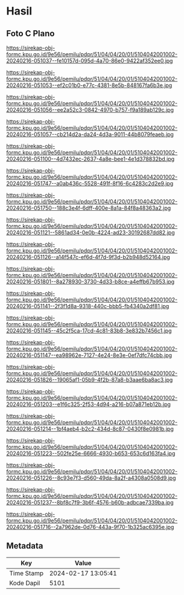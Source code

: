 # Hasil

## Foto C Plano

https://sirekap-obj-formc.kpu.go.id/9e56/pemilu/pdpr/51/04/04/20/01/5104042001002-20240216-051037--fe10157d-095d-4a70-86e0-9422af352ee0.jpg

https://sirekap-obj-formc.kpu.go.id/9e56/pemilu/pdpr/51/04/04/20/01/5104042001002-20240216-051053--ef2c01b0-e77c-4381-8e5b-848167fa6b3e.jpg

https://sirekap-obj-formc.kpu.go.id/9e56/pemilu/pdpr/51/04/04/20/01/5104042001002-20240216-051056--ee2a52c3-0842-4970-b757-f9a189ab129c.jpg

https://sirekap-obj-formc.kpu.go.id/9e56/pemilu/pdpr/51/04/04/20/01/5104042001002-20240216-051057--cb214d2a-da24-4d3a-9011-44b8079feaeb.jpg

https://sirekap-obj-formc.kpu.go.id/9e56/pemilu/pdpr/51/04/04/20/01/5104042001002-20240216-051100--4d7432ec-2637-4a8e-bee1-4e1d378832bd.jpg

https://sirekap-obj-formc.kpu.go.id/9e56/pemilu/pdpr/51/04/04/20/01/5104042001002-20240216-051747--a0ab436c-5528-491f-8f16-6c4283c2d2e9.jpg

https://sirekap-obj-formc.kpu.go.id/9e56/pemilu/pdpr/51/04/04/20/01/5104042001002-20240216-051750--188c3e4f-6dff-400e-8a1a-84f8a48363a2.jpg

https://sirekap-obj-formc.kpu.go.id/9e56/pemilu/pdpr/51/04/04/20/01/5104042001002-20240216-051121--5861ad34-0e0b-4224-ad23-30192687dd82.jpg

https://sirekap-obj-formc.kpu.go.id/9e56/pemilu/pdpr/51/04/04/20/01/5104042001002-20240216-051126--a14f547c-ef6d-4f7d-9f3d-b2b948d52164.jpg

https://sirekap-obj-formc.kpu.go.id/9e56/pemilu/pdpr/51/04/04/20/01/5104042001002-20240216-051801--8a278930-3730-4d33-b8ce-a4effb67b953.jpg

https://sirekap-obj-formc.kpu.go.id/9e56/pemilu/pdpr/51/04/04/20/01/5104042001002-20240216-051141--2f3f1d8a-9318-440c-bbb5-fb4340a2df81.jpg

https://sirekap-obj-formc.kpu.go.id/9e56/pemilu/pdpr/51/04/04/20/01/5104042001002-20240216-051145--45c2f5ca-17cd-4c81-83b8-3e832b7456c1.jpg

https://sirekap-obj-formc.kpu.go.id/9e56/pemilu/pdpr/51/04/04/20/01/5104042001002-20240216-051147--ea98962e-7127-4e24-8e3e-0ef7dfc74cbb.jpg

https://sirekap-obj-formc.kpu.go.id/9e56/pemilu/pdpr/51/04/04/20/01/5104042001002-20240216-051826--19065af1-05b9-4f2b-87a8-b3aae6ba8ac3.jpg

https://sirekap-obj-formc.kpu.go.id/9e56/pemilu/pdpr/51/04/04/20/01/5104042001002-20240216-051203--e1f6c325-2f53-4d94-a216-b07a871eb12b.jpg

https://sirekap-obj-formc.kpu.go.id/9e56/pemilu/pdpr/51/04/04/20/01/5104042001002-20240216-051214--1bf4aeb4-b2c2-434d-8c87-0430f8e0981b.jpg

https://sirekap-obj-formc.kpu.go.id/9e56/pemilu/pdpr/51/04/04/20/01/5104042001002-20240216-051223--502fe25e-6666-4930-b653-653c6d163fa4.jpg

https://sirekap-obj-formc.kpu.go.id/9e56/pemilu/pdpr/51/04/04/20/01/5104042001002-20240216-051226--8c93e7f3-d560-49da-8a2f-a4308a0508d9.jpg

https://sirekap-obj-formc.kpu.go.id/9e56/pemilu/pdpr/51/04/04/20/01/5104042001002-20240216-051237--8bf8c7f9-3b6f-4576-b60b-adbcae7339ba.jpg

https://sirekap-obj-formc.kpu.go.id/9e56/pemilu/pdpr/51/04/04/20/01/5104042001002-20240216-051716--2a7962de-0d76-443a-9f70-1b325ac6395e.jpg


## Metadata

| Key        | Value               |
| ---------- | ------------------- |
| Time Stamp | 2024-02-17 13:05:41 |
| Kode Dapil | 5101                |



